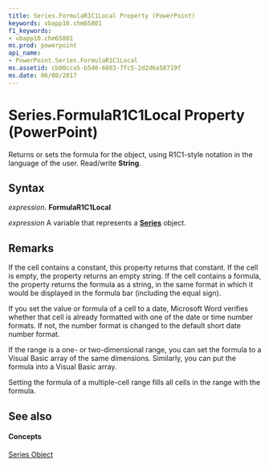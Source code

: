 ```yaml
---
title: Series.FormulaR1C1Local Property (PowerPoint)
keywords: vbapp10.chm65801
f1_keywords:
- vbapp10.chm65801
ms.prod: powerpoint
api_name:
- PowerPoint.Series.FormulaR1C1Local
ms.assetid: cb00cca5-b540-6083-7fc5-2d2d6a58719f
ms.date: 06/08/2017
---
```



# Series.FormulaR1C1Local Property (PowerPoint)

Returns or sets the formula for the object, using R1C1-style notation in the language of the user. Read/write **String**.


## Syntax

 _expression_. **FormulaR1C1Local**

 _expression_ A variable that represents a **[Series](series-object-powerpoint.md)** object.


## Remarks

If the cell contains a constant, this property returns that constant. If the cell is empty, the property returns an empty string. If the cell contains a formula, the property returns the formula as a string, in the same format in which it would be displayed in the formula bar (including the equal sign).

If you set the value or formula of a cell to a date, Microsoft Word verifies whether that cell is already formatted with one of the date or time number formats. If not, the number format is changed to the default short date number format.

If the range is a one- or two-dimensional range, you can set the formula to a Visual Basic array of the same dimensions. Similarly, you can put the formula into a Visual Basic array.

Setting the formula of a multiple-cell range fills all cells in the range with the formula.


## See also


#### Concepts


[Series Object](series-object-powerpoint.md)

